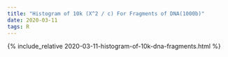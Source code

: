 ```yaml
---
title: "Histogram of 10k (X^2 / c) For Fragments of DNA(1000b)"
date: 2020-03-11
tags: R
---
```


{% include_relative 2020-03-11-histogram-of-10k-dna-fragments.html %}


